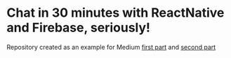 # Chat in 30 minutes with ReactNative and Firebase, seriously!

Repository created as an example for Medium [first part](https://medium.com/@andriidrozdov/chat-in-30-minutes-with-reactnative-and-firebase-seriously-pt-1-1712a18f7c8a) and [second part](https://medium.com/@andriidrozdov/chat-in-30-minutes-with-reactnative-and-firebase-seriously-pt-2-1994d2401774)
